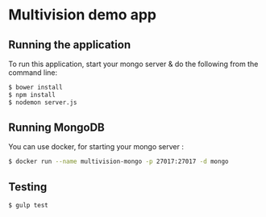 Multivision demo app
====================

Running the application
----------------------

To run this application, start your mongo server & do the following from the command line:

```bash
$ bower install
$ npm install
$ nodemon server.js
```

Running MongoDB
---------------
You can use docker, for starting your mongo server :
```bash
$ docker run --name multivision-mongo -p 27017:27017 -d mongo
```

Testing
-------
```bash
$ gulp test
```